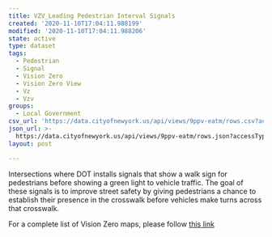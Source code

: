 ```yaml
---
title: VZV_Leading Pedestrian Interval Signals
created: '2020-11-10T17:04:11.988199'
modified: '2020-11-10T17:04:11.988206'
state: active
type: dataset
tags:
  - Pedestrian
  - Signal
  - Vision Zero
  - Vision Zero View
  - Vz
  - Vzv
groups:
  - Local Government
csv_url: 'https://data.cityofnewyork.us/api/views/9ppv-eatm/rows.csv?accessType=DOWNLOAD'
json_url: >-
  https://data.cityofnewyork.us/api/views/9ppv-eatm/rows.json?accessType=DOWNLOAD
layout: post

---
```

Intersections where DOT installs signals that show a walk sign for pedestrians before showing a green light to vehicle traffic. The goal of these signals is to improve street safety by giving pedestrians a chance to establish their presence in the crosswalk before vehicles make turns across that crosswalk.

For a complete list of Vision Zero maps, please follow <a href="https://data.cityofnewyork.us/browse?q=vzv&sortBy=last_modified&utf8=%E2%9C%93">this link</a>

